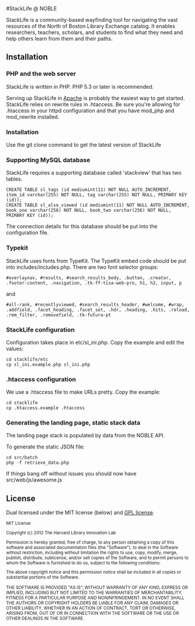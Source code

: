 #StackLife @ NOBLE

StackLife is a community-based wayfinding tool for navigating the vast resources of the North of Boston Library Exchange catalog. It enables researchers, teachers, scholars, and students to find what they need and help others learn from them and their paths.

## Installation

### PHP and the web server

StackLife is written in PHP. PHP 5.3 or later is recommended.

Serving up StackLife in [Apache](http://httpd.apache.org/) is probably the easiest way to get started. StackLife relies on rewrite rules in .htaccess. Be sure you're allowing for .htaccess in your httpd configuration and that you have mod_php and mod_rewrite installed.

### Installation

Use the git clone command to get the latest version of StackLife

### Supporting MySQL database

StackLife requires a supporting database called 'stackview' that has two tables.

    CREATE TABLE sl_tags (id mediumint(11) NOT NULL AUTO_INCREMENT, item_id varchar(255) NOT NULL, tag varchar(255) NOT NULL, PRIMARY KEY (id));
    CREATE TABLE sl_also_viewed (id mediumint(11) NOT NULL AUTO_INCREMENT, book_one varchar(256) NOT NULL, book_two varchar(256) NOT NULL, PRIMARY KEY (id));
    
The connection details for this database should be put into the configuration file.

### Typekit

StackLife uses fonts from TypeKit.  The TypeKit embed code should be put into includes/includes.php.  There are two font selector groups:

    #overlaynav, #results, #search_results_body, .button, .creator, .footer-content, .navigation, .tk-ff-tisa-web-pro, h1, h2, input, p 

and

    #all-rank, #recentlyviewed, #search_results_header, #welcome, #wrap, .addfield, .facet_heading, .facet_set, .hdr, .heading, .hits, .reload, .rem_filter, .removefield, .tk-futura-pt

### StackLife configuration

Configuration takes place in etc/sl_ini.php. Copy the example and edit the values:

    cd stacklife/etc
    cp sl_ini.example.php sl_ini.php

### .htaccess configuration

We use a .htaccess file to make URLs pretty. Copy the example:

    cd stacklife
    cp .htaccess.example .htaccess

### Generating the landing page, static stack data

The landing page stack is populated by data from the NOBLE API.

To generate the static JSON file:

    cd src/batch
    php -f retrieve_data.php

If things bang off without issues you should now have src/web/js/awesome.js

## License

Dual licensed under the MIT license (below) and [GPL license](http://www.gnu.org/licenses/gpl-3.0.html).

<small>
MIT License

Copyright (c) 2012 The Harvard Library Innovation Lab

Permission is hereby granted, free of charge, to any person obtaining a copy of this software and associated documentation files (the "Software"), to deal in the Software without restriction, including without limitation the rights to use, copy, modify, merge, publish, distribute, sublicense, and/or sell copies of the Software, and to permit persons to whom the Software is furnished to do so, subject to the following conditions:

The above copyright notice and this permission notice shall be included in all copies or substantial portions of the Software.

THE SOFTWARE IS PROVIDED "AS IS", WITHOUT WARRANTY OF ANY KIND, EXPRESS OR IMPLIED, INCLUDING BUT NOT LIMITED TO THE WARRANTIES OF MERCHANTABILITY, FITNESS FOR A PARTICULAR PURPOSE AND NONINFRINGEMENT. IN NO EVENT SHALL THE AUTHORS OR COPYRIGHT HOLDERS BE LIABLE FOR ANY CLAIM, DAMAGES OR OTHER LIABILITY, WHETHER IN AN ACTION OF CONTRACT, TORT OR OTHERWISE, ARISING FROM, OUT OF OR IN CONNECTION WITH THE SOFTWARE OR THE USE OR OTHER DEALINGS IN THE SOFTWARE.
</small>